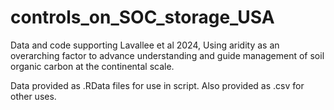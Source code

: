 # controls_on_SOC_storage_USA
Data and code supporting Lavallee et al 2024, Using aridity as an overarching factor to advance understanding and guide management of soil organic carbon at the continental scale.

Data provided as .RData files for use in script. Also provided as .csv for other uses.
